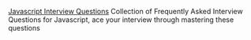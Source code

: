 [Javascript Interview Questions](https://github.com/sudheerj/javascript-interview-questions) Collection of Frequently Asked Interview Questions for Javascript, ace your interview through mastering these questions
